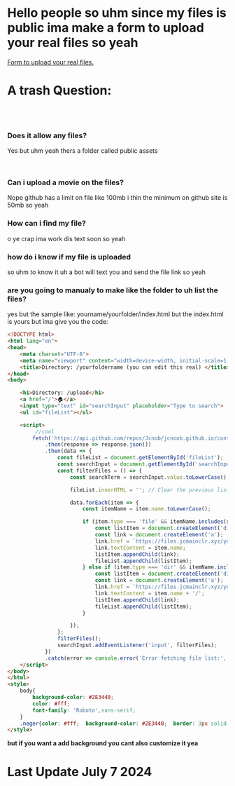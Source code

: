 <h1>Hello people so uhm since my files is public ima make a form to upload your real files so yeah</h1>
<a href="#">Form to upload your real files.</a>

<h1>A trash Question:</h1>
<br><br>
<h3>Does it allow any files?</h3>
<p>Yes but uhm yeah thers a folder called public assets</p>
<br>
<h3>Can i upload a movie on the files?</h3>
<p>Nope github has a limit on file like 100mb i thin the minimum on github site  is 50mb so yeah</p>

<h3>How can i find my file?</h3>

<p>o ye crap ima work dis text soon so yeah</p>

<h3>how do i know if my file is uploaded</h3>
<p>so uhm to know it uh a bot will text you and send the file link so yeah</p>

<h3>are you going to manualy to make like the folder to uh list the files?</h3>

<p>yes but the sample like: yourname/yourfolder/index.html but the index.html is yours but ima give you the code: </p>
 
```html
<!DOCTYPE html>
<html lang="en">
<head>
    <meta charset="UTF-8">
    <meta name="viewport" content="width=device-width, initial-scale=1.0">
    <title>Directory: /yourfoldername (you can edit this real) </title>
</head>
<body>

    <h1>Directory: /upload</h1>
    <a href="/">🏠</a> 
    <input type="text" id="searchInput" placeholder="Type to search">
    <ul id="fileList"></ul>

    <script>
         //cool
        fetch('https://api.github.com/repos/Jcnob/jcnoob.github.io/contents/yourfoldername?ref=main')
            .then(response => response.json())
            .then(data => {
                const fileList = document.getElementById('fileList');
                const searchInput = document.getElementById('searchInput');
                const filterFiles = () => {
                    const searchTerm = searchInput.value.toLowerCase();

                    fileList.innerHTML = ''; // Clear the previous list

                    data.forEach(item => {
                        const itemName = item.name.toLowerCase();

                        if (item.type === 'file' && itemName.includes(searchTerm)) {
                            const listItem = document.createElement('div');
                            const link = document.createElement('a');
                            link.href = `https://files.jcmainclr.xyz/yourfoldername/${item.name}`;
                            link.textContent = item.name;
                            listItem.appendChild(link);
                            fileList.appendChild(listItem);
                        } else if (item.type === 'dir' && itemName.includes(searchTerm)) {
                            const listItem = document.createElement('div');
                            const link = document.createElement('a');
                            link.href = `https://files.jcmainclr.xyz/yourfoldername/${item.name}`;
                            link.textContent = item.name + '/';
                            listItem.appendChild(link);
                            fileList.appendChild(listItem);
                        }

                    });
                };
                filterFiles();
                searchInput.addEventListener('input', filterFiles);
            })
            .catch(error => console.error('Error fetching file list:', error));
    </script>
</body>
</html>
<style>
    body{
        background-color: #2E3440;
        color: #fff;
        font-family: 'Roboto',sans-serif;
    }
    .neger{color: #fff;  background-color: #2E3440;  border: 3px solid #fff; font-size: 30px;}
</style>
```
<b> but if you want a add background you cant also customize it yea<b> 

<h1> Last Update July 7 2024 </h1>
